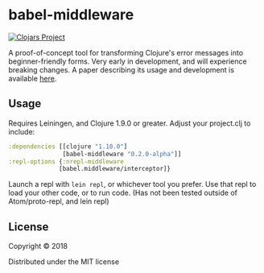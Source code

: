 # babel-middleware

[![Clojars Project](https://img.shields.io/clojars/v/babel-middleware.svg)](https://clojars.org/babel-middleware)

A proof-of-concept tool for transforming Clojure's error messages into beginner-friendly forms.
Very early in development, and will experience breaking changes.
A paper describing its usage and development is available [here](https://github.com/Clojure-Intro-Course/mics2018demo/blob/master/mics2018.pdf "MICS Paper").

## Usage
Requires Leiningen, and Clojure 1.9.0 or greater.
Adjust your project.clj to include:
```clojure
:dependencies [[clojure "1.10.0"]
               [babel-middleware "0.2.0-alpha"]]
:repl-options {:nrepl-middleware
              [babel.middleware/interceptor]}
```            
Launch a repl with ```lein repl```, or whichever tool you prefer. Use that repl to load your other code, or to run code.
(Has not been tested outside of Atom/proto-repl, and lein repl)


## License

Copyright © 2018

Distributed under the MIT license
